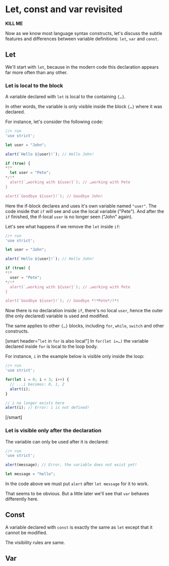 
# Let, const and var revisited

**KILL ME**

Now as we know most language syntax constructs, let's discuss the subtle features and differences between variable definitions: `let`, `var` and `const`.

## Let

We'll start with `let`, because in the modern code this declaration appears far more often than any other.

### Let is local to the block

A variable declared with `let` is local to the containing `{…}`.

In other words, the variable is only visible inside the block `{…}` where it was declared.

For instance, let's consider the following code:

```js
//+ run
'use strict';

let user = "John";

alert(`Hello ${user}!`); // Hello John!

if (true) {
*!*
  let user = "Pete";
*/!*
  alert(`…working with ${user}`); // …working with Pete
}

alert(`Goodbye ${user}!`); // Goodbye John!
```

Here the if-block declares and uses it's own variable named `"user"`. The code inside that `if` will see and use the local variable ("Pete"). And after the `if` finished, the if-local `user` is no longer seen ("John" again).

Let's see what happens if we remove the `let` inside `if`:

```js
//+ run
'use strict';

let user = "John";

alert(`Hello ${user}!`); // Hello John!

if (true) {
*!*
  user = "Pete";
*/!*
  alert(`…working with ${user}`); // …working with Pete
}

alert(`Goodbye ${user}!`); // Goodbye *!*Pete*/!*!
```

Now there is no declaration inside `if`, there's no local `user`, hence the outer (the only declared) variable is used and modified.

The same applies to other `{…}` blocks, including `for`, `while`, `switch` and other constructs.

[smart header="`let` in `for` is also local"]
In `for(let i=…)` the variable declared inside `for` is local to the loop body.

For instance, `i` in the example below is visible only inside the loop:

```js
//+ run
'use strict';

for(let i = 0; i < 3; i++) {
  // ...i becomes: 0, 1, 2
  alert(i);
}

// i no longer exists here
alert(i); // Error: i is not defined!
```
[/smart]

### Let is visible only after the declaration

The variable can only be used after it is declared:

```js
//+ run
'use strict';

alert(message); // Error, the variable does not exist yet!

let message = "hello";
```

In the code above we must put `alert` after `let message` for it to work.

That seems to be obvious. But a little later we'll see that `var` behaves differently here.

## Const

A variable declared with `const` is exactly the same as `let` except that it cannot be modified.

The visibility rules are same.

## Var





